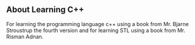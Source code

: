 ## About Learning C++



For learning the programming language c++ using a book from Mr. Bjarne Stroustrup the fourth version and for learning STL using a book from Mr. Risman Adnan. 